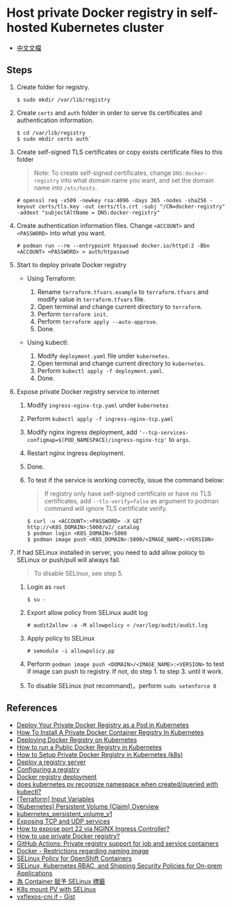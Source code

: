 # Host private Docker registry in self-hosted Kubernetes cluster

- [中文文檔](/docs/zh-TW.md)

## Steps

1. Create folder for registry.

    ```console
    $ sudo mkdir /var/lib/registry
    ```

2. Create `certs` and `auth` folder in order to serve tls certificates and authentication information.

    ```console
    $ cd /var/lib/registry
    $ sudo mkdir certs auth`
    ```

3. Create self-signed TLS certificates or copy exists certificate files to this folder

    > Note: To create self-signed certificates, change `DNS:docker-registry` into what domain name you want, and set the domain name into `/etc/hosts`.

    ```console
    # openssl req -x509 -newkey rsa:4096 -days 365 -nodes -sha256 -keyout certs/tls.key -out certs/tls.crt -subj "/CN=docker-registry" -addext "subjectAltName = DNS:docker-registry"
    ```

4. Create authentication information files. Change `<ACCOUNT>` and `<PASSWORD>` into what you want.

    ```console
    # podman run --rm --entrypoint htpasswd docker.io/httpd:2 -Bbn <ACCOUNT> <PASSWORD> > auth/htpasswd
    ```

5. Start to deploy private Docker registry

    - Using Terraform:

        1. Rename `terraform.tfvars.example` to `terraform.tfvars` and modify value in `terraform.tfvars` file.
        2. Open terminal and change current directory to `terraform`.
        3. Perform `terraform init`.
        4. Perform `terraform apply --auto-approve`.
        5. Done.

    - Using kubectl:

        1. Modify `deployment.yaml` file under `kubernetes`.
        2. Open terminal and change current directory to `kubernetes`.
        3. Perform `kubectl apply -f deployment.yaml`.
        4. Done.

6. Expose private Docker registry service to internet

    1. Modify `ingress-nginx-tcp.yaml` under `kubernetes`
    2. Perform `kubectl apply -f ingress-nginx-tcp.yaml`
    3. Modify nginx ingress deployment, add `'--tcp-services-configmap=$(POD_NAMESPACE)/ingress-nginx-tcp'` to `args`.
    4. Restart nginx ingress deployment.
    5. Done.
    6. To test if the service is working correctly, issue the command below:

        > If registry only have self-signed certificate or have no TLS certificates, add `--tls-verify=false` as argument to podman command will ignore TLS certificate verify.

        ```console
        $ curl -u <ACCOUNT>:<PASSWORD> -X GET http://<K8S_DOMAIN>:5000/v2/_catalog
        $ podman login <K8S_DOMAIN>:5000
        $ podman image push <K8S_DOMAIN>:5000/<IMAGE_NAME>:<VERSION>
        ```

7. If had SELinux installed in server, you need to add allow polocy to SELinux or push/pull will always fail.

    > To disable SELinux, see step 5.

    1. Login as `root`

        ```console
        $ su -
        ```

    2. Export allow policy from SELinux audit log

        ```console
        # audit2allow -a -M allowpolicy < /var/log/audit/audit.log
        ```

    3. Apply policy to SELinux

        ```console
        # semodule -i allowpolicy.pp
        ```

    4. Perform `podman image push <DOMAIN>/<IMAGE_NAME>:<VERSION>` to test if image can push to registry. If not, do step 1. to step 3. until it work.
    5. To disable SELinux (not recommand)，perform `sudo setenforce 0`

## References

- [Deploy Your Private Docker Registry as a Pod in Kubernetes](https://medium.com/swlh/deploy-your-private-docker-registry-as-a-pod-in-kubernetes-f6a489bf0180)
- [How To Install A Private Docker Container Registry In Kubernetes](https://towardsdatascience.com/how-to-install-a-private-docker-container-registry-in-kubernetes-eadcfd6e0f27)
- [Deploying Docker Registry on Kubernetes](https://medium.com/geekculture/deploying-docker-registry-on-kubernetes-3319622b8f32)
- [How to run a Public Docker Registry in Kubernetes](https://www.nearform.com/blog/how-to-run-a-public-docker-registry-in-kubernetes/)
- [How to Setup Private Docker Registry in Kubernetes (k8s)](https://www.linuxtechi.com/setup-private-docker-registry-kubernetes/)
- [Deploy a registry server](https://docs.docker.com/registry/deploying/)
- [Configuring a registry](https://docs.docker.com/registry/configuration/)
- [Docker registry deployment](https://kubernetes.github.io/ingress-nginx/examples/docker-registry/)
- [does kubernetes pv recognize namespace when created/queried with kubectl?](https://stackoverflow.com/a/32324374)
- [[Terraform] Input Variables](https://godleon.github.io/blog/DevOps/terraform-input-variables/)
- [[Kubernetes] Persistent Volume (Claim) Overview](https://godleon.github.io/blog/Kubernetes/k8s-PersistentVolume-Overview/)
- [kubernetes_persistent_volume_v1](https://registry.terraform.io/providers/hashicorp/kubernetes/latest/docs/resources/persistent_volume_v1)
- [Exposing TCP and UDP services](https://kubernetes.github.io/ingress-nginx/user-guide/exposing-tcp-udp-services/)
- [How to expose port 22 via NGINX Ingress Controller?](https://stackoverflow.com/a/66371932)
- [How to use private Docker registry?](https://github.com/orgs/community/discussions/26534#discussioncomment-3252253)
- [GitHub Actions: Private registry support for job and service containers](https://github.blog/changelog/2020-09-24-github-actions-private-registry-support-for-job-and-service-containers/)
- [Docker - Restrictions regarding naming image](https://stackoverflow.com/questions/43091075/docker-restrictions-regarding-naming-image)
- [SELinux Policy for OpenShift Containers](https://zhimin-wen.medium.com/selinux-policy-for-openshift-containers-40baa1c86aa5)
- [SELinux, Kubernetes RBAC, and Shipping Security Policies for On-prem Applications](https://platform9.com/blog/selinux-kubernetes-rbac-and-shipping-security-policies-for-on-prem-applications/)
- [為 Container 賦予 SELinux 標籤](https://kubernetes.io/zh-cn/docs/tasks/configure-pod-container/security-context/#%E4%B8%BA-container-%E8%B5%8B%E4%BA%88-selinux-%E6%A0%87%E7%AD%BE)
- [K8s mount PV with SELinux](https://storage-chaos.io/k8s-selinux-mount-pv.html)
- [vxflexos-cni.if - Gist](https://gist.github.com/coulof/9df7c9f3178ecf6706b0c5316ab9de7e)
